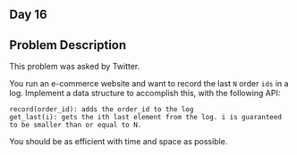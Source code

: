 ## Day 16
  
Problem Description
---
  
This problem was asked by Twitter.

You run an e-commerce website and want to record the last `N` order `ids` in a log. Implement a data structure to accomplish this, with the following API:

    record(order_id): adds the order_id to the log
    get_last(i): gets the ith last element from the log. i is guaranteed to be smaller than or equal to N.

You should be as efficient with time and space as possible.